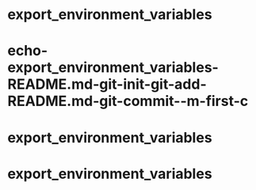 # export_environment_variables
# echo-export_environment_variables-README.md-git-init-git-add-README.md-git-commit--m-first-c
# export_environment_variables
# export_environment_variables
